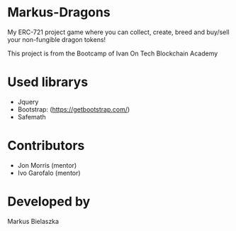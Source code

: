 # Markus-Dragons

 My ERC-721 project game where you can collect, create, breed and buy/sell your non-fungible dragon tokens!
 
 This project is from the Bootcamp of Ivan On Tech Blockchain Academy
 
 # Used librarys
 
* Jquery
* Bootstrap: (https://getbootstrap.com/)
* Safemath

# Contributors

* Jon Morris (mentor)
* Ivo Garofalo (mentor)

# Developed by

Markus Bielaszka
